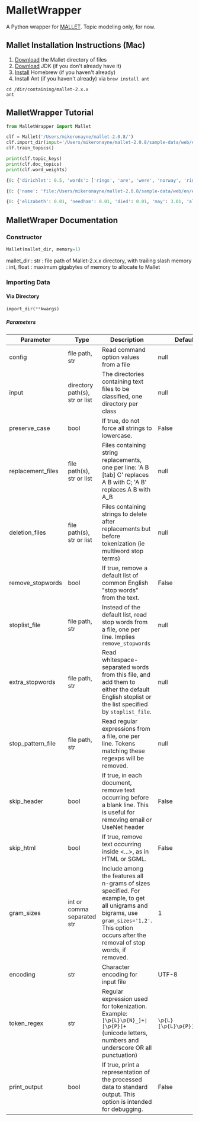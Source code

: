 # MalletWrapper
A Python wrapper for [MALLET](http://mallet.cs.umass.edu/about.php). Topic modeling only, for now.

## Mallet Installation Instructions (Mac)
1. [Download](http://mallet.cs.umass.edu/download.php) the Mallet directory of files
2. [Download](http://www.oracle.com/technetwork/java/javase/downloads/index.html) JDK (if you don't already have it)
3. [Install](https://brew.sh) Homebrew (if you haven't already)
4. Install Ant (if you haven't already) via ```brew install ant```
```
cd /dir/containing/mallet-2.x.x
ant
```

## MalletWrapper Tutorial

```python
from MalletWrapper import Mallet

clf = Mallet('/Users/mikeronayne/mallet-2.0.8/')
clf.import_dir(input='/Users/mikeronayne/mallet-2.0.8/sample-data/web/en')
clf.train_topics()

print(clf.topic_keys)
print(clf.doc_topics)
print(clf.word_weights)
```

```python
{0: {'dirichlet': 0.5, 'words': ['rings', 'are', 'were', 'norway', 'ring', 'dust', 'only', 'number', 'may', 'moons', 'narrow', 'uranian', 'particles', 'discovered', 'uranus', 'survived', 'some', 'saga', 'including', 'system']}, ... }

{0: {'name': 'file:/Users/mikeronayne/mallet-2.0.8/sample-data/web/en/elizabeth_needham.txt', 'topics': {7: 0.3105263157894737, 6: 0.3, 1: 0.19473684210526315, 8: 0.07894736842105263, 0: 0.03684210526315789, 9: 0.02631578947368421, 2: 0.02631578947368421, 3: 0.015789473684210527, 5: 0.005263157894736842, 4: 0.005263157894736842}}, ... }

{0: {'elizabeth': 0.01, 'needham': 0.01, 'died': 0.01, 'may': 3.01, 'also': 0.01, 'known': 0.01, 'mother': 0.01, 'was': 0.01, 'english': 0.01, 'procuress': 0.01, 'and': 0.01, 'brothel-keeper': 1.01, 'th-century': 0.01, 'london': 0.01, ... }, ... }
```

## MalletWraper Documentation

### Constructor
```python
Mallet(mallet_dir, memory=1)
```
mallet_dir : str : file path of Mallet-2.x.x directory, with trailing slash
memory : int, float : maximum gigabytes of memory to allocate to Mallet

### Importing Data

#### Via Directory

```python
import_dir(**kwargs)
```

##### Parameters

Parameter | Type | Description | Default
--- | --- | --- | ---
config | file path, str | Read command option values from a file | null
input | directory path(s), str or list | The directories containing text files to be classified, one directory per class | null
preserve_case | bool | If true, do not force all strings to lowercase. | False
replacement_files | file path(s), str or list | Files containing string replacements, one per line: 'A B [tab] C' replaces A B with C; 'A B' replaces A B with A_B | null
deletion_files | file path(s), str or list | Files containing strings to delete after replacements but before tokenization (ie multiword stop terms) | null
remove_stopwords | bool | If true, remove a default list of common English "stop words" from the text. | False
stoplist_file | file path, str | Instead of the default list, read stop words from a file, one per line. Implies ```remove_stopwords``` | null
extra_stopwords | file path, str | Read whitespace-separated words from this file, and add them to either the default English stoplist or the list specified by ```stoplist_file```. | null
stop_pattern_file | file path, str | Read regular expressions from a file, one per line. Tokens matching these regexps will be removed. | null
skip_header | bool | If true, in each document, remove text occurring before a blank line.  This is useful for removing email or UseNet header | False
skip_html | bool | If true, remove text occurring inside <...>, as in HTML or SGML. | False
gram_sizes | int or comma separated str | Include among the features all n-grams of sizes specified. For example, to get all unigrams and bigrams, use ```gram_sizes='1,2'```. This option occurs after the removal of stop words, if removed. | 1
encoding | str | Character encoding for input file | UTF-8
token_regex | str | Regular expression used for tokenization. Example: ```[\p{L}\p{N}_]+\|[\p{P}]+``` (unicode letters, numbers and underscore OR all punctuation) | ```\p{L}[\p{L}\p{P}]+\p{L}```
print_output | bool | If true, print a representation of the processed data to standard output. This option is intended for debugging. | False

